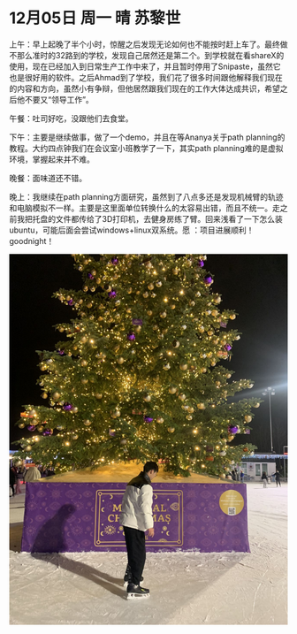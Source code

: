 # 12月05日 周一 晴 苏黎世

上午：早上起晚了半个小时，惊醒之后发现无论如何也不能按时赶上车了。最终做不那么准时的32路到的学校，发现自己居然还是第二个。到学校就在看shareX的使用，现在已经加入到日常生产工作中来了，并且暂时停用了Snipaste，虽然它也是很好用的软件。之后Ahmad到了学校，我们花了很多时间跟他解释我们现在的内容和方向，虽然小有争辩，但他居然跟我们现在的工作大体达成共识，希望之后他不要又“领导工作”。

午餐：吐司好吃，没跟他们去食堂。

下午：主要是继续做事，做了一个demo，并且在等Ananya关于path planning的教程。大约四点钟我们在会议室小班教学了一下，其实path planning难的是虚拟环境，掌握起来并不难。

晚餐：面味道还不错。

晚上：我继续在path planning方面研究，虽然到了八点多还是发现机械臂的轨迹和电脑模拟不一样。主要是这里面单位转换什么的太容易出错，而且不统一。走之前我把托盘的文件都传给了3D打印机，去健身房练了臂。回来浅看了一下怎么装ubuntu，可能后面会尝试windows+linux双系统。愿 ：项目进展顺利！goodnight！


![image](images\\638e7b4651f80c86db88f3ea.jpg)




